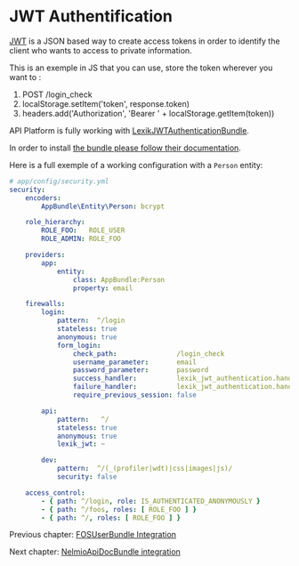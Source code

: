 # JWT Authentification


[JWT](https://jwt.io/) is a JSON based way to create access tokens in order to identify the client who wants to access to private information.

This is an exemple in JS that you can use, store the token wherever you want to :

1. POST /login_check
2. localStorage.setItem('token', response.token)
3. headers.add('Authorization', 'Bearer ' + localStorage.getItem(token))

API Platform is fully working with [LexikJWTAuthenticationBundle](https://github.com/lexik/LexikJWTAuthenticationBundle).

In order to install [the bundle please follow their documentation](https://github.com/lexik/LexikJWTAuthenticationBundle/blob/master/Resources/doc/index.md).

Here is a full exemple of a working configuration with a `Person` entity:

```yml
# app/config/security.yml
security:
    encoders:
        AppBundle\Entity\Person: bcrypt

    role_hierarchy:
        ROLE_FOO:   ROLE_USER
        ROLE_ADMIN: ROLE_FOO

    providers:
        app:
            entity:
                class: AppBundle:Person
                property: email

    firewalls:
        login:
            pattern:  ^/login
            stateless: true
            anonymous: true
            form_login:
                check_path:               /login_check
                username_parameter:       email
                password_parameter:       password
                success_handler:          lexik_jwt_authentication.handler.authentication_success
                failure_handler:          lexik_jwt_authentication.handler.authentication_failure
                require_previous_session: false

        api:
            pattern:   ^/
            stateless: true
            anonymous: true
            lexik_jwt: ~

        dev:
            pattern:  ^/(_(profiler|wdt)|css|images|js)/
            security: false

    access_control:
        - { path: ^/login, role: IS_AUTHENTICATED_ANONYMOUSLY }
        - { path: ^/foos, roles: [ ROLE_FOO ] }
        - { path: ^/, roles: [ ROLE_FOO ] }
```       

Previous chapter: [FOSUserBundle Integration](fosuser-bundle.md)

Next chapter: [NelmioApiDocBundle integration](nelmio-api-doc.md)
